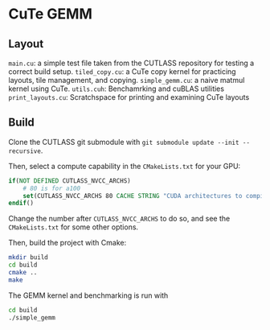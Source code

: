 # CuTe GEMM

## Layout
`main.cu`: a simple test file taken from the CUTLASS repository for testing a correct build setup.
`tiled_copy.cu`: a CuTe copy kernel for practicing layouts, tile management, and copying.
`simple_gemm.cu`: a naive matmul kernel using CuTe.
`utils.cuh`: Benchamrking and cuBLAS utilities
`print_layouts.cu`: Scratchspace for printing and examining CuTe layouts

## Build

Clone the CUTLASS git submodule with `git submodule update --init --recursive`.

Then, select a compute capability in the `CMakeLists.txt` for your GPU:
```cmake
if(NOT DEFINED CUTLASS_NVCC_ARCHS)
    # 80 is for a100
    set(CUTLASS_NVCC_ARCHS 80 CACHE STRING "CUDA architectures to compile for")
endif()
```
Change the number after `CUTLASS_NVCC_ARCHS` to do so, and see the `CMakeLists.txt` for some other options.

Then, build the project with Cmake:
```bash
mkdir build
cd build
cmake ..
make
```

The GEMM kernel and benchmarking is run with 
```bash
cd build
./simple_gemm
```


